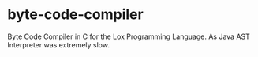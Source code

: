 # byte-code-compiler
Byte Code Compiler in C for the Lox Programming Language. As Java AST Interpreter was extremely slow.
